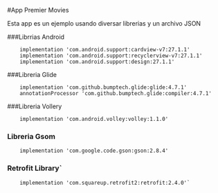 #App Premier Movies

Esta app es un ejemplo usando diversar librerias y un archivo JSON

###Librrias Android
```
    implementation 'com.android.support:cardview-v7:27.1.1'
    implementation 'com.android.support:recyclerview-v7:27.1.1'
    implementation 'com.android.support:design:27.1.1'
```
###Libreria Glide
```
    implementation 'com.github.bumptech.glide:glide:4.7.1'
    annotationProcessor 'com.github.bumptech.glide:compiler:4.7.1'
   ```
###Libreria Vollery
```
    implementation 'com.android.volley:volley:1.1.0'
```
### Libreria Gsom
```
    implementation 'com.google.code.gson:gson:2.8.4'
```   
    
### Retrofit Library`
```
    implementation 'com.squareup.retrofit2:retrofit:2.4.0'`
```      